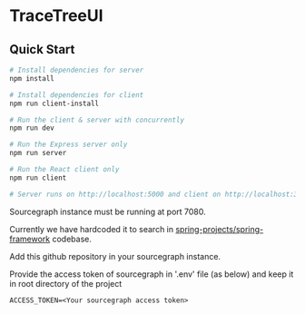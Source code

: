 # TraceTreeUI

## Quick Start

```bash
# Install dependencies for server
npm install

# Install dependencies for client
npm run client-install

# Run the client & server with concurrently
npm run dev

# Run the Express server only
npm run server

# Run the React client only
npm run client

# Server runs on http://localhost:5000 and client on http://localhost:3000
```

Sourcegraph instance must be running at port 7080.

Currently we have hardcoded it to search in [spring-projects/spring-framework](https://github.com/spring-projects/spring-framework) codebase.

Add this github repository in your sourcegraph instance.

Provide the access token of sourcegraph in '.env' file (as below) and keep it in root directory of the project
```
ACCESS_TOKEN=<Your sourcegraph access token>
```

